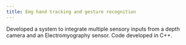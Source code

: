 ```yaml
---
title: Emg hand tracking and gesture recognition
---
```


Developed a system to integrate multiple sensory inputs from a depth camera and
an Electromyography sensor. Code developed in C++.
